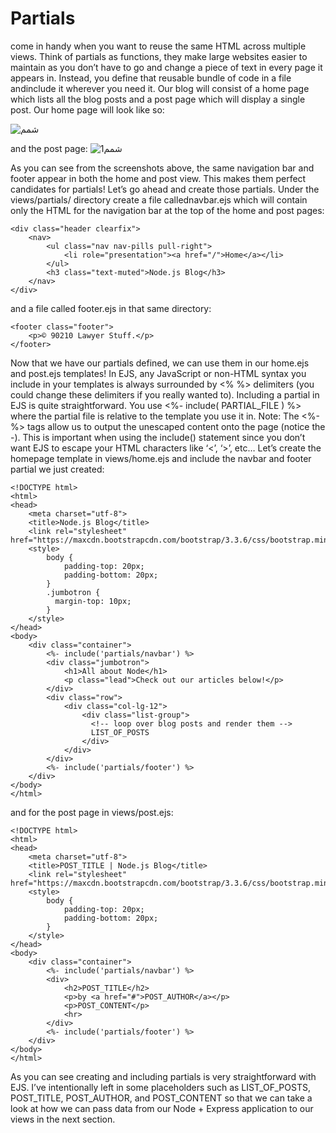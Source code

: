 # Partials 
come in handy when you want to reuse the same HTML across multiple views. Think of partials as functions, they make large websites easier to maintain as you don’t have to go and change a piece of text in every page it appears in. Instead, you define that reusable bundle of code in a file andinclude it wherever you need it.
Our blog will consist of a home page which lists all the blog posts and a post page which will display a single post. Our home page will look like so:


![شمم](https://user-images.githubusercontent.com/79080942/116825212-ea57d180-ab96-11eb-81eb-f9b709f0f694.PNG)

and the post page:
![شمم1](https://user-images.githubusercontent.com/79080942/116825239-06f40980-ab97-11eb-8e1c-397e15b53f78.PNG)




As you can see from the screenshots above, the same navigation bar and footer appear in both the home and post view. This makes them perfect candidates for partials!
Let’s go ahead and create those partials. Under the views/partials/ directory create a file callednavbar.ejs which will contain only the HTML for the navigation bar at the top of the home and post pages:
<!-- views/partials/navbar.ejs -->
    <div class="header clearfix">
        <nav>
            <ul class="nav nav-pills pull-right">
                <li role="presentation"><a href="/">Home</a></li>
            </ul>
            <h3 class="text-muted">Node.js Blog</h3>
        </nav>
    </div>
and a file called footer.ejs in that same directory:
<!-- views/partials/footer.ejs -->
    <footer class="footer">
        <p>© 90210 Lawyer Stuff.</p>
    </footer>
Now that we have our partials defined, we can use them in our home.ejs and post.ejs templates! In EJS, any JavaScript or non-HTML syntax you include in your templates is always surrounded by <% %> delimiters (you could change these delimiters if you really wanted to).
Including a partial in EJS is quite straightforward. You use <%- include( PARTIAL_FILE ) %> where the partial file is relative to the template you use it in.
Note: The <%- %> tags allow us to output the unescaped content onto the page (notice the -). This is important when using the include() statement since you don’t want EJS to escape your HTML characters like ‘<’, ‘>’, etc…
Let’s create the homepage template in views/home.ejs and include the navbar and footer partial we just created:
<!-- views/home.ejs -->
    <!DOCTYPE html>
    <html>
    <head>
        <meta charset="utf-8">
        <title>Node.js Blog</title>
        <link rel="stylesheet" href="https://maxcdn.bootstrapcdn.com/bootstrap/3.3.6/css/bootstrap.min.css">
        <style>
            body {
                padding-top: 20px;
                padding-bottom: 20px;
            }
            .jumbotron {
              margin-top: 10px;
            }
        </style>
    </head>
    <body>
        <div class="container">
            <%- include('partials/navbar') %>
            <div class="jumbotron">
                <h1>All about Node</h1>
                <p class="lead">Check out our articles below!</p>
            </div>
            <div class="row">
                <div class="col-lg-12">
                    <div class="list-group">
                      <!-- loop over blog posts and render them -->
                      LIST_OF_POSTS
                    </div>
                </div>
            </div>
            <%- include('partials/footer') %>
        </div>
    </body>
    </html>
and for the post page in views/post.ejs:
<!-- views/post.ejs -->
    <!DOCTYPE html>
    <html>
    <head>
        <meta charset="utf-8">
        <title>POST_TITLE | Node.js Blog</title>
        <link rel="stylesheet" href="https://maxcdn.bootstrapcdn.com/bootstrap/3.3.6/css/bootstrap.min.css">
        <style>
            body {
                padding-top: 20px;
                padding-bottom: 20px;
            }
        </style>
    </head>
    <body>
        <div class="container">
            <%- include('partials/navbar') %>
            <div>
                <h2>POST_TITLE</h2>
                <p>by <a href="#">POST_AUTHOR</a></p>
                <p>POST_CONTENT</p>
                <hr>
            </div>
            <%- include('partials/footer') %>
        </div>
    </body>
    </html>
As you can see creating and including partials is very straightforward with EJS. I’ve intentionally left in some placeholders such as LIST_OF_POSTS, POST_TITLE, POST_AUTHOR, and POST_CONTENT so that we can take a look at how we can pass data from our Node + Express application to our views in the next section.
      
      
      
      
      
      
